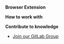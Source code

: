 **Browser Extension**

**How to work with**

**Contribute to knowledge**

- [Join our GitLab Group](https://gitlab.com/the-bootcamp-project/boilerplates/browser-extension-svelte ":target=_blank")
